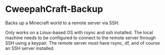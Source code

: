 # CweepahCraft-Backup
Backs up a Minecraft world to a remote server via SSH.

Only works on a Linux-based OS with rsync and ssh installed. The local machine needs to be configured to connect to the remote server through SSH using a keypair. The remote server must have rsync, df, and of course an SSH server installed.
